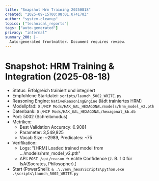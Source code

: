 ```yaml
---
title: "Snapshot Hrm Training 20250818"
created: "2025-09-15T00:08:01.074170Z"
author: "system-cleanup"
topics: ["technical_reports"]
tags: ["auto-generated"]
privacy: "internal"
summary_200: |-
  Auto-generated frontmatter. Document requires review.
---
```


# Snapshot: HRM Training & Integration (2025-08-18)

- Status: Erfolgreich trainiert und integriert
- Empfohlene Startdatei: `scripts/launch_5002_WRITE.py`
- Reasoning Engine: `NativeReasoningEngine` (lädt trainiertes HRM)
- Modellpfad: `D:/MCP Mods/HAK_GAL_HEXAGONAL/models/hrm_model_v2.pth`
- Datenbank: `D:/MCP Mods/HAK_GAL_HEXAGONAL/hexagonal_kb.db`
- Port: 5002 (Schreibmodus)
- Metriken:
  - Best Validation Accuracy: 0.9081
  - Parameter: 3,549,825
  - Vocab Size: ~2989, Predicates: ~75
- Verifikation:
  - Logs: "[HRM] Loaded trained model from .../models/hrm_model_v2.pth"
  - API: `POST /api/reason` → echte Confidence (z. B. 1.0 für IsA(Socrates, Philosopher).)
- Start (PowerShell): `& .\.venv_hexa\Scripts\python.exe .\scripts\launch_5002_WRITE.py`

